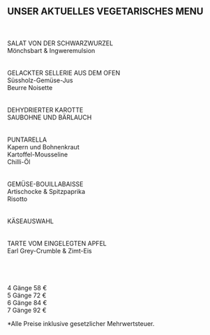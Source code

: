 ## UNSER AKTUELLES VEGETARISCHES MENU
  
  <br>
<br>  
SALAT VON DER SCHWARZWURZEL<br>
Mönchsbart & Ingweremulsion<br>
<br>
<br>
GELACKTER SELLERIE AUS DEM OFEN<br>
Süssholz-Gemüse-Jus<br>  
Beurre Noisette<br>  
<br>
<br>
DEHYDRIERTER KAROTTE<br>
SAUBOHNE UND BÄRLAUCH<br>  
<br>
<br>
PUNTARELLA<br>
Kapern und Bohnenkraut<br>
Kartoffel-Mousseline<br>  
Chilli-Öl<br>  
<br>
<br>
GEMÜSE-BOUILLABAISSE<br>  
Artischocke & Spitzpaprika<br>  
Risotto<br>  
<br>
<br>
KÄSEAUSWAHL<br>
<br>
<br>
TARTE VOM EINGELEGTEN APFEL<br>  
Earl Grey-Crumble & Zimt-Eis<br>  
<br>
<br>
<br>
<br>
4 Gänge 58 €<br>  
5 Gänge 72 €<br>    
6 Gänge 84 €<br>  
7 Gänge 92 €<br>  
  
\*Alle Preise inklusive gesetzlicher Mehrwertsteuer.

